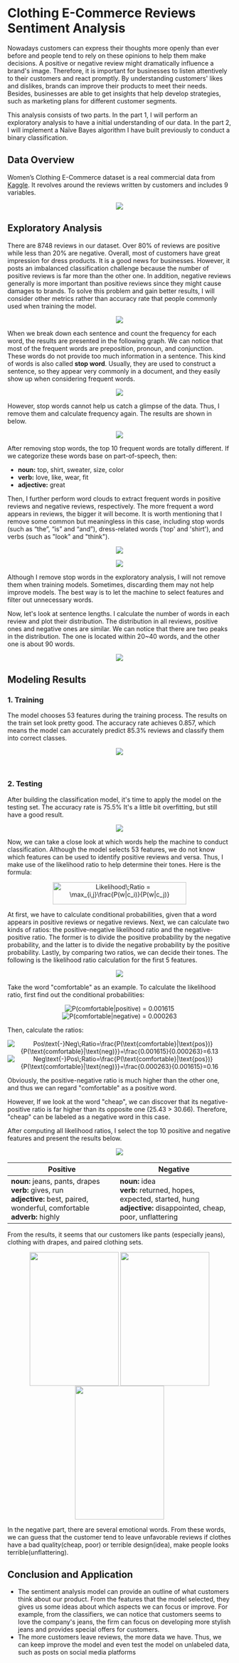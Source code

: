 # Clothing E-Commerce Reviews Sentiment Analysis

Nowadays customers can express their thoughts more openly than ever before and people tend to rely on these opinions to help them make decisions. A positive or negative review might dramatically influence a brand's image. Therefore, it is important for businesses to listen attentively to their customers and react promptly. By understanding customers' likes and dislikes, brands can improve their products to meet their needs. Besides, businesses are able to get insights that help develop strategies, such as marketing plans for different customer segments. 

This analysis consists of two parts. In the part 1, I will perform an exploratory analysis to have a initial understanding of our data. In the part 2, I will implement a Naïve Bayes algorithm I have built previously to conduct a binary classification.



## Data Overview

Women’s Clothing E-Commerce dataset is a real commercial data from [Kaggle](https://www.kaggle.com/nicapotato/womens-ecommerce-clothing-reviews). It revolves around the reviews written by customers and includes 9 variables. 

<p align="center">	
	<img align="middle" src="https://github.com/crystalwanyulee/data_science_projects/blob/master/nlp/sentiment%20analysis/images/Image_extra-1410.png?raw=true">
</p>




## Exploratory Analysis

There are 8748 reviews in our dataset. Over 80% of reviews are positive while less than 20% are negative. Overall, most of customers have great impression for dress products. It is a good news for businesses. However, it posts an imbalanced classification challenge because the number of positive reviews is far more than the other one. In addition, negative reviews generally is more important than positive reviews since they might cause damages to brands. To solve this problem and gain better results, I will consider other metrics rather than accuracy rate that people commonly used when training the model. 

<p align="center">	
	<img align="middle" src="https://github.com/crystalwanyulee/data_science_projects/blob/master/nlp/sentiment%20analysis/images/Sentiment of Clothing Reviews.png?raw=True">
</p>



When we break down each sentence and count the frequency for each word, the results are presented in the following graph. We can notice that most of the frequent words are preposition, pronoun, and conjunction. These words do not provide too much information in a sentence. This kind of words is also called **stop word**. Usually, they are used to construct a sentence, so they appear very commonly in a document, and they easily show up when considering frequent words. 



<p align="center">	
	<img align="middle" src="https://github.com/crystalwanyulee/data_science_projects/blob/master/nlp/sentiment%20analysis/images/Top 10 Frequent Words.png?raw=true">
</p>



However, stop words cannot help us catch a glimpse of the data. Thus, I remove them and calculate frequency again. The results are shown in below.  

<p align="center">	
	<img align="middle" src="https://github.com/crystalwanyulee/data_science_projects/blob/master/nlp/sentiment%20analysis/images/Top 10 Frequent Words (without stopwords).png?raw=true">
</p>

After removing stop words, the top 10 frequent words are totally different. If we categorize these words base on part-of-speech, then:

* **noun:** top, shirt, sweater, size, color 
* **verb:** love, like, wear, fit
* **adjective:** great




Then, I further perform word clouds to extract frequent words in positive reviews and negative reviews, respectively. The more frequent a word appears in reviews, the bigger it will become. It is worth mentioning that I remove some common but meaningless in this case, including stop words (such as “the”, “is” and “and”), dress-related words ('top' and 'shirt'), and verbs (such as "look" and "think"). 

<p align="center">	
	<img align="middle" src="https://github.com/crystalwanyulee/data_science_projects/blob/master/nlp/sentiment%20analysis/images/posneg_word_cloud_small.png?raw=true">
</p>



<p align="center">	
	<img align="middle" src="https://github.com/crystalwanyulee/data_science_projects/blob/master/nlp/sentiment%20analysis/images/Top Frequent Words (pos vs neg).png?raw=true">
</p>



Although I remove stop words in the exploratory analysis, I will not remove them when training models. Sometimes, discarding them may not help improve models. The best way is to let the machine to select features and filter out unnecessary words.



Now, let's look at sentence lengths. I calculate the number of words in each review and plot their distribution. The distribution in all reviews, positive ones and negative ones are similar. We can notice that there are two peaks in the distribution. The one is located within 20~40 words, and the other one is about 90 words. 

<p align="center">	
	<img align="middle" src="https://github.com/crystalwanyulee/data_science_projects/blob/master/nlp/sentiment%20analysis/images/Distirbution of Sentence Length.png?raw=true">
</p>



## Modeling Results



### 1. Training 

The model chooses 53 features during the training process. The results on the train set look pretty good. The accuracy rate achieves 0.857, which means the model can accurately predict 85.3% reviews and classify them into correct classes.

<p align="center">	
	<img align="middle" src="https://github.com/crystalwanyulee/data_science_projects/blob/master/nlp/sentiment%20analysis/images/image-20200905123050720.png?raw=true">
</p>


</br>

### 2. Testing

After building the classification model, it's time to apply the model on the testing set. The accuracy rate is 75.5% It's a little bit overfitting, but still have a good result. 

<p align="center">	
	<img align="middle" src="https://github.com/crystalwanyulee/data_science_projects/blob/master/nlp/sentiment%20analysis/images/image-20200905123023457.png?raw=true">
</p>



Now, we can take a close look at which words help the machine to conduct classification. Although the model selects 53 features, we do not know which features can be used to identify positive reviews and versa. Thus, I make use of the likelihood ratio to help determine their tones. Here is the formula:

<p align="center">
    <img width=300 height=50 src="https://latex.codecogs.com/gif.latex?Likelihood\;Ratio&space;=&space;\max_{i,j}\frac{P(w|c_i)}{P(w|c_j)}" title="Likelihood\;Ratio = \max_{i,j}\frac{P(w|c_i)}{P(w|c_j)}" />



At first, we have to calculate conditional probabilities, given that a word appears in positive reviews or negative reviews. Next, we can calculate two kinds of ratios: the positive-negative likelihood ratio and the negative-positive ratio. The former is to divide the positive probability by the negative probability, and the latter is to divide the negative probability by the positive probability. Lastly, by comparing two ratios, we can decide their tones. The following is the likelihood ratio calculation for the first 5 features. 

<p align="center">	
	<img align="middle" src="https://github.com/crystalwanyulee/data_science_projects/blob/master/nlp/sentiment%20analysis/images/image-20200905130008046.png?raw=true">
</p>



Take the word "comfortable" as an example. To calculate the likelihood ratio, first find out the conditional probabilities:

<p align="center">
    <img src="https://latex.codecogs.com/gif.latex?P(comfortable|positive)&space;=&space;0.001615" title="P(comfortable|positive) = 0.001615" /> </br>
   <img src="https://latex.codecogs.com/gif.latex?P(comfortable|negative)&space;=&space;0.000263" title="P(comfortable|negative) = 0.000263" />



Then, calculate the ratios:

<p align="center">
    <img src="https://latex.codecogs.com/gif.latex?Pos\text{-}Neg\;Ratio=\frac{P(\text{comfortable}|\text{pos})}{P(\text{comfortable}|\text{neg)}}=\frac{0.001615}{0.000263}=6.13" title="Pos\text{-}Neg\;Ratio=\frac{P(\text{comfortable}|\text{pos})}{P(\text{comfortable}|\text{neg)}}=\frac{0.001615}{0.000263}=6.13" /></br>
   <img src="https://latex.codecogs.com/gif.latex?Neg\text{-}Pos\;Ratio=\frac{P(\text{comfortable}|\text{pos})}{P(\text{comfortable}|\text{neg)}}=\frac{0.000263}{0.001615}=0.16" title="Neg\text{-}Pos\;Ratio=\frac{P(\text{comfortable}|\text{pos})}{P(\text{comfortable}|\text{neg)}}=\frac{0.000263}{0.001615}=0.16" />



Obviously, the positive-negative ratio is much higher than the other one, and thus we can regard "comfortable" as a positive word. 

However, If we look at the word "cheap", we can discover that its negative-positive ratio is far higher than its opposite one (25.43 > 30.66). Therefore, "cheap" can be labeled as a negative word in this case.

After computing all likelihood ratios, I select the top 10 positive and negative features and present the results below.

<p align="center">	
	<img align="middle" src="https://github.com/crystalwanyulee/data_science_projects/blob/master/nlp/sentiment%20analysis/images/Top Imporant Words for Classification.png?raw=true">
</p>




| Positive                                                     | Negative                                                     |
| ------------------------------------------------------------ | ------------------------------------------------------------ |
| **noun:** jeans, pants, drapes<br>**verb:** gives, run<br/>**adjective:** best, paired, wonderful, comfortable <br/>**adverb:** highly | **noun:** idea<br>**verb:** returned, hopes, expected, started, hung<br/>**adjective:** disappointed, cheap, poor, unflattering |



From the results, it seems that our customers like pants (especially jeans), clothing with drapes, and paired clothing sets.  

<p align="center">	
	<img align="middle" width='200' height='300' src="https://images.unsplash.com/photo-1547410701-73b5a0ada51d?ixlib=rb-1.2.1&ixid=eyJhcHBfaWQiOjEyMDd9&auto=format&fit=crop&w=675&q=80">
    <img align="middle" width='200' height='300' src="https://images.unsplash.com/flagged/photo-1557310298-9d6633ff5b66?ixlib=rb-1.2.1&ixid=eyJhcHBfaWQiOjEyMDd9&auto=format&fit=crop&w=633&q=80">
    <img align="middle" width='200' height='300' src="https://images.unsplash.com/photo-1582517016090-78e80111a877?ixlib=rb-1.2.1&ixid=eyJhcHBfaWQiOjEyMDd9&auto=format&fit=crop&w=647&q=80">



In the negative part, there are several emotional words. From these words, we can guess that the customer tend to leave unfavorable reviews if clothes have a bad quality(cheap, poor) or terrible design(idea), make people looks terrible(unflattering).



## Conclusion and Application

* The sentiment analysis model can provide an outline of what customers think about our product. From the features that the model selected, they gives us some ideas about which aspects we can focus or improve. For example, from the classifiers, we can notice that customers seems to love the company's jeans, the firm can focus on developing more stylish jeans and provides special offers for customers. 
* The more customers leave reviews, the more data we have. Thus, we can keep improve the model and even test the model on unlabeled data, such as posts on social media platforms